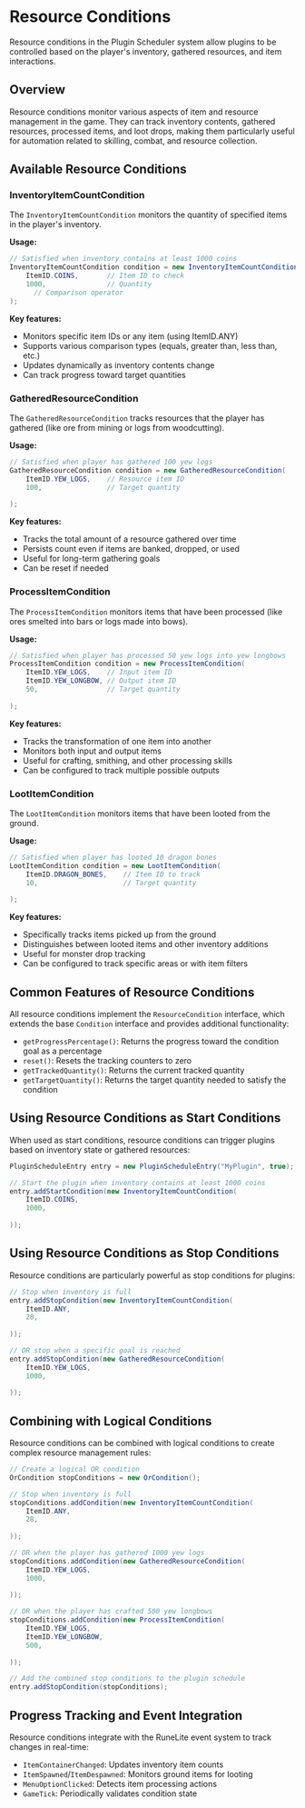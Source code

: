 # Resource Conditions

Resource conditions in the Plugin Scheduler system allow plugins to be controlled based on the player's inventory, gathered resources, and item interactions.

## Overview

Resource conditions monitor various aspects of item and resource management in the game. They can track inventory contents, gathered resources, processed items, and loot drops, making them particularly useful for automation related to skilling, combat, and resource collection.

## Available Resource Conditions

### InventoryItemCountCondition

The `InventoryItemCountCondition` monitors the quantity of specified items in the player's inventory.

**Usage:**
```java
// Satisfied when inventory contains at least 1000 coins
InventoryItemCountCondition condition = new InventoryItemCountCondition(
    ItemID.COINS,       // Item ID to check
    1000,               // Quantity
      // Comparison operator
);
```

**Key features:**
- Monitors specific item IDs or any item (using ItemID.ANY)
- Supports various comparison types (equals, greater than, less than, etc.)
- Updates dynamically as inventory contents change
- Can track progress toward target quantities

### GatheredResourceCondition

The `GatheredResourceCondition` tracks resources that the player has gathered (like ore from mining or logs from woodcutting).

**Usage:**
```java
// Satisfied when player has gathered 100 yew logs
GatheredResourceCondition condition = new GatheredResourceCondition(
    ItemID.YEW_LOGS,    // Resource item ID
    100,                // Target quantity
    
);
```

**Key features:**
- Tracks the total amount of a resource gathered over time
- Persists count even if items are banked, dropped, or used
- Useful for long-term gathering goals
- Can be reset if needed

### ProcessItemCondition

The `ProcessItemCondition` monitors items that have been processed (like ores smelted into bars or logs made into bows).

**Usage:**
```java
// Satisfied when player has processed 50 yew logs into yew longbows
ProcessItemCondition condition = new ProcessItemCondition(
    ItemID.YEW_LOGS,    // Input item ID
    ItemID.YEW_LONGBOW, // Output item ID
    50,                 // Target quantity
    
);
```

**Key features:**
- Tracks the transformation of one item into another
- Monitors both input and output items
- Useful for crafting, smithing, and other processing skills
- Can be configured to track multiple possible outputs

### LootItemCondition

The `LootItemCondition` monitors items that have been looted from the ground.

**Usage:**
```java
// Satisfied when player has looted 10 dragon bones
LootItemCondition condition = new LootItemCondition(
    ItemID.DRAGON_BONES,    // Item ID to track
    10,                     // Target quantity
    
);
```

**Key features:**
- Specifically tracks items picked up from the ground
- Distinguishes between looted items and other inventory additions
- Useful for monster drop tracking
- Can be configured to track specific areas or with item filters

## Common Features of Resource Conditions

All resource conditions implement the `ResourceCondition` interface, which extends the base `Condition` interface and provides additional functionality:

- `getProgressPercentage()`: Returns the progress toward the condition goal as a percentage
- `reset()`: Resets the tracking counters to zero
- `getTrackedQuantity()`: Returns the current tracked quantity
- `getTargetQuantity()`: Returns the target quantity needed to satisfy the condition

## Using Resource Conditions as Start Conditions

When used as start conditions, resource conditions can trigger plugins based on inventory state or gathered resources:

```java
PluginScheduleEntry entry = new PluginScheduleEntry("MyPlugin", true);

// Start the plugin when inventory contains at least 1000 coins
entry.addStartCondition(new InventoryItemCountCondition(
    ItemID.COINS,
    1000,
    
));
```

## Using Resource Conditions as Stop Conditions

Resource conditions are particularly powerful as stop conditions for plugins:

```java
// Stop when inventory is full
entry.addStopCondition(new InventoryItemCountCondition(
    ItemID.ANY,
    28,
    
));

// OR stop when a specific goal is reached
entry.addStopCondition(new GatheredResourceCondition(
    ItemID.YEW_LOGS,
    1000,
    
));
```

## Combining with Logical Conditions

Resource conditions can be combined with logical conditions to create complex resource management rules:

```java
// Create a logical OR condition
OrCondition stopConditions = new OrCondition();

// Stop when inventory is full
stopConditions.addCondition(new InventoryItemCountCondition(
    ItemID.ANY,
    28,
    
));

// OR when the player has gathered 1000 yew logs
stopConditions.addCondition(new GatheredResourceCondition(
    ItemID.YEW_LOGS,
    1000,
    
));

// OR when the player has crafted 500 yew longbows
stopConditions.addCondition(new ProcessItemCondition(
    ItemID.YEW_LOGS,
    ItemID.YEW_LONGBOW,
    500,
    
));

// Add the combined stop conditions to the plugin schedule
entry.addStopCondition(stopConditions);
```

## Progress Tracking and Event Integration

Resource conditions integrate with the RuneLite event system to track changes in real-time:

- `ItemContainerChanged`: Updates inventory item counts
- `ItemSpawned`/`ItemDespawned`: Monitors ground items for looting
- `MenuOptionClicked`: Detects item processing actions
- `GameTick`: Periodically validates condition state